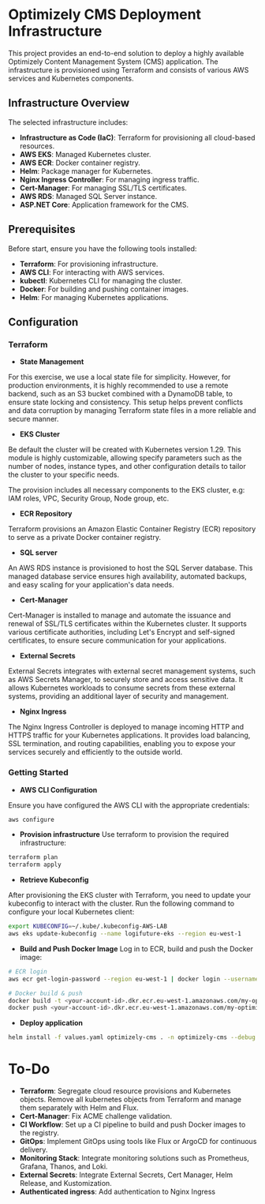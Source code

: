 # Optimizely CMS Deployment Infrastructure

This project provides an end-to-end solution to deploy a highly available Optimizely Content Management System (CMS) application. The infrastructure is provisioned using Terraform and consists of various AWS services and Kubernetes components.

## Infrastructure Overview

The selected infrastructure includes:

- **Infrastructure as Code (IaC)**: Terraform for provisioning all cloud-based resources.
- **AWS EKS**: Managed Kubernetes cluster.
- **AWS ECR**: Docker container registry.
- **Helm**: Package manager for Kubernetes.
- **Nginx Ingress Controller**: For managing ingress traffic.
- **Cert-Manager**: For managing SSL/TLS certificates.
- **AWS RDS**: Managed SQL Server instance.
- **ASP.NET Core**: Application framework for the CMS.


## Prerequisites

Before start, ensure you have the following tools installed:

- **Terraform**: For provisioning infrastructure.
- **AWS CLI**: For interacting with AWS services.
- **kubectl**: Kubernetes CLI for managing the cluster.
- **Docker**: For building and pushing container images.
- **Helm**: For managing Kubernetes applications.

## Configuration

### Terraform
- **State Management**

For this exercise, we use a local state file for simplicity. However, for production environments, it is highly recommended to use a remote backend, such as an S3 bucket combined with a DynamoDB table, to ensure state locking and consistency. This setup helps prevent conflicts and data corruption by managing Terraform state files in a more reliable and secure manner.

- **EKS Cluster**

Be default the cluster will be created with Kubernetes version 1.29. This module is highly customizable, allowing specify parameters such as the number of nodes, instance types, and other configuration details to tailor the cluster to your specific needs.

The provision includes all necessary components to the EKS cluster, e.g: IAM roles, VPC, Security Group, Node group, etc.

- **ECR Repository**

Terraform provisions an Amazon Elastic Container Registry (ECR) repository to serve as a private Docker container registry. 

- **SQL server**

An AWS RDS instance is provisioned to host the SQL Server database. This managed database service ensures high availability, automated backups, and easy scaling for your application's data needs.

- **Cert-Manager**

Cert-Manager is installed to manage and automate the issuance and renewal of SSL/TLS certificates within the Kubernetes cluster. It supports various certificate authorities, including Let's Encrypt and self-signed certificates, to ensure secure communication for your applications.

- **External Secrets**

External Secrets integrates with external secret management systems, such as AWS Secrets Manager, to securely store and access sensitive data. It allows Kubernetes workloads to consume secrets from these external systems, providing an additional layer of security and management.

- **Nginx Ingress**

The Nginx Ingress Controller is deployed to manage incoming HTTP and HTTPS traffic for your Kubernetes applications. It provides load balancing, SSL termination, and routing capabilities, enabling you to expose your services securely and efficiently to the outside world.


### Getting Started

- **AWS CLI Configuration**

Ensure you have configured the AWS CLI with the appropriate credentials:

```sh
aws configure
```

- **Provision infrastructure**
Use terraform to provision the required infrastructure:
```sh
terraform plan
terraform apply
```

- **Retrieve Kubeconfig**

After provisioning the EKS cluster with Terraform, you need to update your kubeconfig to interact with the cluster. Run the following command to configure your local Kubernetes client:
```sh
export KUBECONFIG=~/.kube/.kubeconfig-AWS-LAB
aws eks update-kubeconfig --name logifuture-eks --region eu-west-1
```

- **Build and Push Docker Image**
Log in to ECR, build and push the Docker image:
```sh
# ECR login
aws ecr get-login-password --region eu-west-1 | docker login --username AWS --password-stdin <your-account-id>.dkr.ecr.eu-west-1.amazonaws.com

# Docker build & push
docker build -t <your-account-id>.dkr.ecr.eu-west-1.amazonaws.com/my-optimizely-cms:latest .
docker push <your-account-id>.dkr.ecr.eu-west-1.amazonaws.com/my-optimizely-cms:latest
```

- **Deploy application**
```sh
helm install -f values.yaml optimizely-cms . -n optimizely-cms --debug
```

# To-Do

- **Terraform**: Segregate cloud resource provisions and Kubernetes objects. Remove all kubernetes objects from Terraform and manage them separately with Helm and Flux.
- **Cert-Manager**: Fix ACME challenge validation.
- **CI Workflow**: Set up a CI pipeline to build and push Docker images to the registry.
- **GitOps**: Implement GitOps using tools like Flux or ArgoCD for continuous delivery.
- **Monitoring Stack**: Integrate monitoring solutions such as Prometheus, Grafana, Thanos, and Loki.
- **External Secrets**: Integrate External Secrets, Cert Manager, Helm Release, and Kustomization.
- **Authenticated ingress**: Add authentication to Nginx Ingress